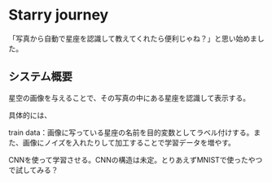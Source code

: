 # Starry journey

「写真から自動で星座を認識して教えてくれたら便利じゃね？」と思い始めました。

## システム概要

星空の画像を与えることで、その写真の中にある星座を認識して表示する。

具体的には、

train data：画像に写っている星座の名前を目的変数としてラベル付けする。また、画像にノイズを入れたりして加工することで学習データを増やす。

CNNを使って学習させる。CNNの構造は未定。とりあえずMNISTで使ったやつで試してみる？